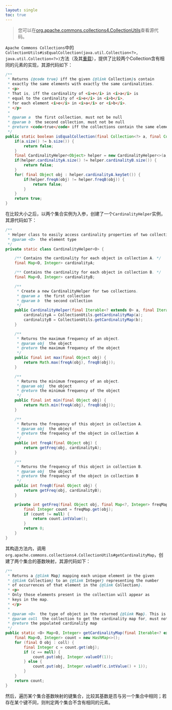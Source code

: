 ```yaml
---
layout: single
toc: true
---
```


> 您可以在[org.apache.commons.collections4.CollectionUtils](https://github.com/apache/commons-collections/blob/master/src/main/java/org/apache/commons/collections4/CollectionUtils.java)查看源代码。

`Apache Commons Collections`中的`CollectionUtils#isEqualCollection(java.util.Collection<?>, java.util.Collection<?>)`方法（及其[重载](https://github.com/apache/commons-collections/blob/master/src/main/java/org/apache/commons/collections4/CollectionUtils.java#L595)），提供了比较两个Collection含有相同的元素的实现，其源代码如下：

```java
/**
 * Returns {@code true} iff the given {@link Collection}s contain
 * exactly the same elements with exactly the same cardinalities.
 * <p>
 * That is, iff the cardinality of <i>e</i> in <i>a</i> is
 * equal to the cardinality of <i>e</i> in <i>b</i>,
 * for each element <i>e</i> in <i>a</i> or <i>b</i>.
 * </p>
 *
 * @param a  the first collection, must not be null
 * @param b  the second collection, must not be null
 * @return <code>true</code> iff the collections contain the same elements with the same cardinalities.
 */
public static boolean isEqualCollection(final Collection<?> a, final Collection<?> b) {
    if(a.size() != b.size()) {
        return false;
    }
    final CardinalityHelper<Object> helper = new CardinalityHelper<>(a, b);
    if(helper.cardinalityA.size() != helper.cardinalityB.size()) {
        return false;
    }
    for( final Object obj : helper.cardinalityA.keySet()) {
        if(helper.freqA(obj) != helper.freqB(obj)) {
            return false;
        }
    }
    return true;
}
```

在比较大小之后，以两个集合实例为入参，创建了一个`CardinalityHelper`实例，其源代码如下：

```java
/**
 * Helper class to easily access cardinality properties of two collections.
 * @param <O>  the element type
 */
private static class CardinalityHelper<O> {

    /** Contains the cardinality for each object in collection A. */
    final Map<O, Integer> cardinalityA;

    /** Contains the cardinality for each object in collection B. */
    final Map<O, Integer> cardinalityB;

    /**
     * Create a new CardinalityHelper for two collections.
     * @param a  the first collection
     * @param b  the second collection
     */
    public CardinalityHelper(final Iterable<? extends O> a, final Iterable<? extends O> b) {
        cardinalityA = CollectionUtils.getCardinalityMap(a);
        cardinalityB = CollectionUtils.getCardinalityMap(b);
    }

    /**
     * Returns the maximum frequency of an object.
     * @param obj  the object
     * @return the maximum frequency of the object
     */
    public final int max(final Object obj) {
        return Math.max(freqA(obj), freqB(obj));
    }

    /**
     * Returns the minimum frequency of an object.
     * @param obj  the object
     * @return the minimum frequency of the object
     */
    public final int min(final Object obj) {
        return Math.min(freqA(obj), freqB(obj));
    }

    /**
     * Returns the frequency of this object in collection A.
     * @param obj  the object
     * @return the frequency of the object in collection A
     */
    public int freqA(final Object obj) {
        return getFreq(obj, cardinalityA);
    }

    /**
     * Returns the frequency of this object in collection B.
     * @param obj  the object
     * @return the frequency of the object in collection B
     */
    public int freqB(final Object obj) {
        return getFreq(obj, cardinalityB);
    }

    private int getFreq(final Object obj, final Map<?, Integer> freqMap) {
        final Integer count = freqMap.get(obj);
        if (count != null) {
            return count.intValue();
        }
        return 0;
    }
}
```

其构造方法内，调用`org.apache.commons.collections4.CollectionUtils#getCardinalityMap`，创建了两个集合的基数映射，其源代码如下：

```java
/**
 * Returns a {@link Map} mapping each unique element in the given
 * {@link Collection} to an {@link Integer} representing the number
 * of occurrences of that element in the {@link Collection}.
 * <p>
 * Only those elements present in the collection will appear as
 * keys in the map.
 * </p>
 *
 * @param <O>  the type of object in the returned {@link Map}. This is a super type of &lt;I&gt;.
 * @param coll  the collection to get the cardinality map for, must not be null
 * @return the populated cardinality map
 */
public static <O> Map<O, Integer> getCardinalityMap(final Iterable<? extends O> coll) {
    final Map<O, Integer> count = new HashMap<>();
    for (final O obj : coll) {
        final Integer c = count.get(obj);
        if (c == null) {
            count.put(obj, Integer.valueOf(1));
        } else {
            count.put(obj, Integer.valueOf(c.intValue() + 1));
        }
    }
    return count;
}
```

然后，遍历某个集合基数映射的键集合，比较其基数是否与另一个集合中相同；若存在某个键不同，则判定两个集合不含有相同的元素。
